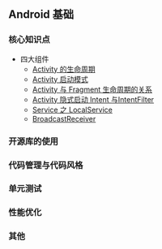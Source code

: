 ## Android 基础

### 核心知识点

- 四大组件
    - [Activity 的生命周期](https://github.com/BetterRamon/LearningDemo/blob/master/Android/Basic/Core/FourComponent/posts/Activity%20%E7%94%9F%E5%91%BD%E5%91%A8%E6%9C%9F.pdf)
    - [Activity 启动模式](https://github.com/BetterRamon/LearningDemo/blob/master/Android/Basic/Core/FourComponent/posts/Activity%20%E5%90%AF%E5%8A%A8%E6%A8%A1%E5%BC%8F.pdf)
    - [Activity 与 Fragment 生命周期的关系](https://github.com/BetterRamon/LearningDemo/blob/master/Android/Basic/Core/FourComponent/posts/Activity%20%E4%B8%8E%20Fragment%20%E7%94%9F%E5%91%BD%E5%91%A8%E6%9C%9F%E7%9A%84%E5%85%B3%E7%B3%BB.pdf)
    - [Activity 隐式启动 Intent 与IntentFilter](https://github.com/BetterRamon/LearningDemo/blob/master/Android/Basic/Core/FourComponent/posts/Activity%20%E9%9A%90%E5%BC%8F%E5%90%AF%E5%8A%A8%20Intent%20%E4%B8%8EIntentFilter.pdf)
    - [Service 之 LocalService](https://github.com/BetterRamon/LearningDemo/blob/master/Android/Basic/Core/FourComponent/posts/Service%20%E4%B9%8B%20LocalService.pdf)
    - [BroadcastReceiver]()

### 开源库的使用


### 代码管理与代码风格

### 单元测试

### 性能优化

### 其他